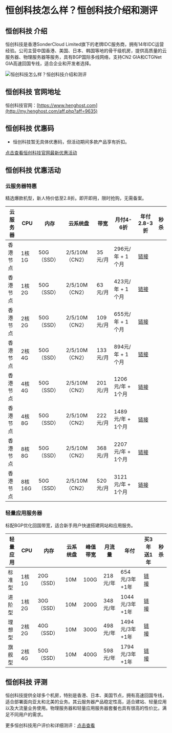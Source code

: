 # 恒创科技怎么样？恒创科技介绍和测评

## 恒创科技 介绍
恒创科技是香港SonderCloud Limited旗下的老牌IDC服务商，拥有14年IDC运营经验。公司主营中国香港、美国、日本、韩国等地的骨干级机房，提供高质量的云服务器、物理服务器等服务，具有BGP国际多线网络，支持CN2 GIA和CTGNet GIA高速回国专线，适合企业和开发者选择。

![恒创科技怎么样？恒创科技介绍和测评](https://github.com/user-attachments/assets/17522318-6a88-4ebf-a58e-0b0283a5289e)

## 恒创科技 官网地址
恒创科技官网：[https://www.henghost.com](http://my.henghost.com/aff.php?aff=9635)

## 恒创科技 优惠码
- 恒创科技暂无具体优惠码，但活动期间多款产品享有折扣。

[点击查看恒创科技官网最新优惠活动](http://my.henghost.com/aff.php?aff=9635)

## 恒创科技 优惠活动

### 云服务器特惠
精选爆款机型，新人特价低至2.8折。即开即用，限时抢购，无需备案。

| 云服务器 | CPU|内存 | 云系统盘 | 带宽 | 月付4-6折 | 年付2.8-3折 | 秒杀 |
|---------|-------|-----------|---------|-----------|------------|----------|--------|
| 香港节点 | 1核1G | 50G（SSD） | 2/5/10M（CN2） | 35元/月 | 296元/年 + 1个月 | [链接](http://my.henghost.com/aff.php?aff=9635) |
| 香港节点 | 1核2G | 50G（SSD） | 2/5/10M（CN2） | 63元/月 | 423元/年 + 1个月 | [链接](http://my.henghost.com/aff.php?aff=9635) |
| 香港节点 | 2核2G | 50G（SSD） | 2/5/10M（CN2） | 109元/月 | 655元/年 + 1个月 | [链接](http://my.henghost.com/aff.php?aff=9635) |
| 香港节点 | 2核4G | 50G（SSD） | 2/5/10M（CN2） | 133元/月 | 894元/年 + 1个月 | [链接](http://my.henghost.com/aff.php?aff=9635) |
| 香港节点 | 4核4G | 50G（SSD） | 2/5/10M（CN2） | 201元/月 | 1206元/年 + 1个月 | [链接](http://my.henghost.com/aff.php?aff=9635) |
| 香港节点 | 4核8G | 50G（SSD） | 2/5/10M（CN2） | 222元/月 | 1489元/年 + 1个月 | [链接](http://my.henghost.com/aff.php?aff=9635) |
| 香港节点 | 8核8G | 50G（SSD） | 2/5/10M（CN2） | 368元/月 | 2207元/年 + 1个月 | [链接](http://my.henghost.com/aff.php?aff=9635) |
| 香港节点 | 8核16G | 50G（SSD） | 2/5/10M（CN2） | 520元/月 | 3121元/年 + 1个月 | [链接](http://my.henghost.com/aff.php?aff=9635) |

### 轻量应用服务器
标配BGP优化回国带宽，适合新手用户快速搭建网站和应用服务。

| 轻量应用 | CPU|内存 | 云系统盘 | 峰值带宽 | 月流量 | 年付 | 买3年送1年 | 秒杀 |
|----------|--------|-------|---------|---------|----------|---------|--------------|--------|
| 标准型 | 1核1G | 20G（SSD） | 10M | 100G | 218元/年 | 654元/3年+1年 | [链接](http://my.henghost.com/aff.php?aff=9635) |
| 进阶型 | 1核2G | 30G（SSD） | 10M | 200G | 348元/年 | 1044元/3年+1年 | [链接](http://my.henghost.com/aff.php?aff=9635) |
| 理想型 | 2核2G | 40G（SSD） | 10M | 300G | 498元/年 | 1494元/3年+1年 | [链接](http://my.henghost.com/aff.php?aff=9635) |
| 旗舰型 | 2核4G | 50G（SSD） | 10M | 400G | 598元/年 | 1794元/3年+1年 | [链接](http://my.henghost.com/aff.php?aff=9635) |

## 恒创科技 评测
恒创科技提供全球多个机房，特别是香港、日本、美国节点，拥有高速回国专线，适合部署面向亚太和北美的业务。其云服务器产品稳定性高，适合建站、轻量应用以及大流量业务使用。物理服务器和轻量应用服务器套餐也具有很高的性价比，满足不同用户的需求。

更多恒创科技用户评价和详细测评：[点击查看](http://my.henghost.com/aff.php?aff=9635)
